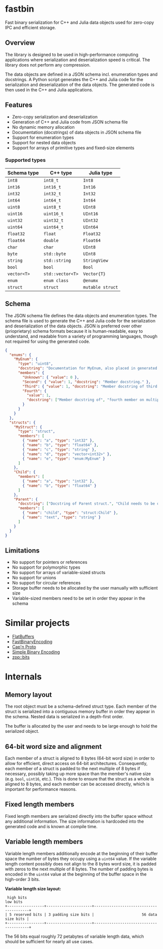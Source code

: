 # fastbin

Fast binary serialization for C++ and Julia data objects used for zero-copy IPC and efficient storage.

## Overview

The library is designed to be used in high-performance computing applications where serialization and deserialization speed is critical. The library does not perform any compression.

The data objects are defined in a JSON schema incl. enumeration types and docstrings.
A Python script generates the C++ and Julia code for the serialization and deserialization of the data objects. The generated code is then used in the C++ and Julia applications.

## Features

- Zero-copy serialization and deserialization
- Generation of C++ and Julia code from JSON schema file
- No dynamic memory allocation
- Documentation (docstrings) of data objects in JSON schema file
- Support for enumeration types
- Support for nested data objects
- Support for arrays of primitive types and fixed-size elements

### Supported types

| Schema type | C++ type         | Julia type       |
| ----------- | ---------------- | ---------------- |
| `int8`      | `int8_t`         | `Int8`           |
| `int16`     | `int16_t`        | `Int16`          |
| `int32`     | `int32_t`        | `Int32`          |
| `int64`     | `int64_t`        | `Int64`          |
| `uint8`     | `uint8_t`        | `UInt8`          |
| `uint16`    | `uint16_t`       | `UInt16`         |
| `uint32`    | `uint32_t`       | `UInt32`         |
| `uint64`    | `uint64_t`       | `UInt64`         |
| `float32`   | `float`          | `Float32`        |
| `float64`   | `double`         | `Float64`        |
| `char`      | `char`           | `UInt8`          |
| `byte`      | `std::byte`      | `UInt8`          |
| `string`    | `std::string`    | `StringView`     |
| `bool`      | `bool`           | `Bool`           |
| `vector<T>` | `std::vector<T>` | `Vector{T}`      |
| `enum`      | `enum class`     | `@enumx`         |
| `struct`    | `struct`         | `mutable struct` |

## Schema

The JSON schema file defines the data objects and enumeration types.
The schema file is used to generate the C++ and Julia code for the serialization and deserialization of the data objects.
JSON is preferred over other (prioprietary) schema formats because it is human-readable, easy to understand, and readable from a variety of programming languages, though not required for using the generated code.

```json
{
  "enums": {
    "MyEnum": {
      "type": "uint8",
      "docstring": "Documentation for MyEnum, also placed in generated code",
      "members": {
        "Unknown": { "value": 0 },
        "Second": { "value": 1, "docstring": "Member docstring." },
        "Third": { "value": 1, "docstring": "Member docstring of third member." },
        "Fourth": {
          "value": 1,
          "docstring": ["Member docstring of", "fourth member on multiple lines."]
        }
      }
    }
  },
  "structs": {
    "MyStruct": {
      "type": "struct",
      "members": [
        { "name": "a", "type": "int32" },
        { "name": "b", "type": "float64" },
        { "name": "c", "type": "string" },
        { "name": "d", "type": "vector<int32>" },
        { "name": "e", "type": "enum:MyEnum" }
      ]
    },
    "Child": {
      "members": [
        { "name": "a", "type": "int32" },
        { "name": "b", "type": "float64" }
      ]
    },
    "Parent": {
      "docstring": ["Docstring of Parent struct.", "Child needs to be defined before Parent in order to reference it."],
      "members": [
        { "name": "child", "type": "struct:Child" },
        { "name": "text", "type": "string" }
      ]
    }
  }
}
```

## Limitations

- No support for pointers or references
- No support for polymorphic types
- No support for arrays of variable-sized structs
- No support for unions
- No support for circular references
- Storage buffer needs to be allocated by the user manually with sufficient size
- Variable-sized members need to be set in order they appear in the schema

# Similar projects

- [FlatBuffers](https://google.github.io/flatbuffers/)
- [FastBinaryEncoding](https://github.com/chronoxor/FastBinaryEncoding)
- [Cap'n Proto](https://capnproto.org/)
- [Simple Binary Encoding](https://github.com/real-logic/simple-binary-encoding)
- [zpp::bits](https://github.com/eyalz800/zpp_bits)

# Internals

## Memory layout

The root object must be a schema-defined struct type.
Each member of the struct is serialized into a contiguous memory buffer in order they appear in the schema.
Nested data is serialized in a depth-first order.

The buffer is allocated by the user and needs to be large enough to hold the serialized object.

## 64-bit word size and alignment

Each member of a struct is aligned to 8 bytes (64-bit word size) in order to allow for efficient, direct access on 64-bit architectures.
Consequently, each member of a struct is padded to the next multiple of 8 bytes if necessary, possibly taking up more space than the member's native size (e.g. `bool`, `uint16`, etc.).
This is done to ensure that the struct as a whole is aligned to 8 bytes, and each member can be accessed directly, which is important for performance reasons.

## Fixed length members

Fixed length members are serialized directly into the buffer space without any additional information.
The size information is hardcoded into the generated code and is known at compile time.

## Variable length members

Variable length members additionally encode at the beginning of their buffer space the number of bytes they occupy using a `uint64` value.
If the variable length content possibly does not align to the 8 bytes word size, it is padded with zeros to the next multiple of 8 bytes.
The number of padding bytes is encoded in the `uint64` value at the beginning of the buffer space in the high-order 3 bits.

**Variable length size layout:**

     high bits                                                               low bits
    +-----------------+---------------------+----------------------------------------+
    | 5 reserved bits | 3 padding size bits |                      56 data size bits |
    +-----------------+---------------------+----------------------------------------+

The 56 bits equal roughly 72 petabytes of variable length data, which should be sufficient for nearly all use cases.
